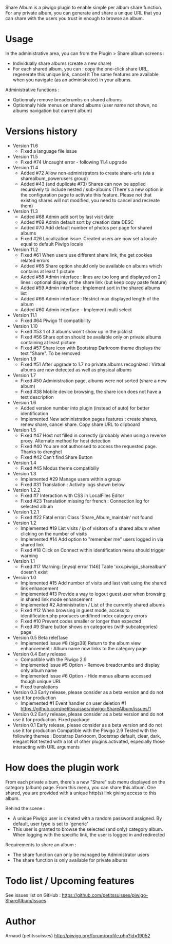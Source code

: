 Share Album is a piwigo plugin to enable simple per album share function.
For any private album, you can generate and share a unique URL that you can share with the users you trust in enough to browse an album.
# Usage
In the administrative area, you can from the Plugin > Share album screens : 
- Individually share albums (create a new share)
- For each shared album, you can : copy the one-click share URL, regenerate this unique link, cancel it
The same features are available when you navigate (as an administrator) in your albums.

Administrative functions : 
* Optionnaly remove breadcrumbs on shared albums
* Optionnaly hide menus on shared albums (user name not shown, no albums navigation but current album)

# Versions history
* Version 11.6
  * Fixed a language file issue
* Version 11.5
  * Fixed #74 Uncaught error - following 11.4 upgrade
* Version 11.4
  * Added #72 Allow non-administrators to create share-urls (via a sharealbum_powerusers group)
  * Added #43 (and duplicate #73) Shares can now be applied recursively to include nested / sub-albums (There's a new option in the configuration page to activate this feature. Please not that existing shares will not modified, you need to cancel and recreate them)
* Version 11.3
  * Added #68 Admin add sort by last visit date
  * Added #69 Admin default sort by creation date DESC
  * Added #70 Add default number of photos per page for shared albums
  * Fixed #26 Localization issue. Created users are now set a locale equal to default Piwigo locale
* Version 11.2
  * Fixed #61 When users use different share link, the get cookies related errors
  * Added #65 Share option should only be available on albums which contains at least 1 picture
  * Added #58 Admin interface : lines are too long and displayed on 2 lines : optional display of the share link (but keep copy paste feature)
  * Added #59 Admin interface : Implement sort in the shared albums list
  * Added #66 Admin interface : Restrict max displayed length of the album
  * Added #60 Admin interface - Implement multi select
* Version 11.1
  * Fixed #64 Piwigo 11 compatibility
* Version 1.10
  * Fixed #53 1 of 3 albums won't show up in the picklist
  * Fixed #56 Share option should be available only on private albums containing at least picture
  * Fixed #57 Share icon with Bootstrap Darkroom theme displays the text "Share". To be removed
* Version 1.9
  * Fixed #51 After upgrade to 1.7 no private albums recognized : Virtual albums are now detected as well as physical albums
* Version 1.7
  * Fixed #50 Administration page, albums were not sorted (share a new album)
  * Fixed #38 Mobile device browsing, the share icon does not have a text description 
* Version 1.6
  * Added version number into plugin (instead of auto) for better identification
  * Implemented New administration pages features : create shares, renew share, cancel share. Copy share URL to clipboard
* Version 1.5
  * Fixed #47 Host not filled in correctly (probably when using a reverse proxy. Alternate method for host detection
  * Fixed #40 You are not authorised to access the requested page. Thanks to drenghel
  * Fixed #42 Can't find Share Button
* Version 1.4
  * Fixed #45 Modus theme compatibiliy
* Version 1.3
  * Implemented #29 Manage users within a group
  * Fixed #31 Translation : Activity logs shown below
* Version 1.2.2
  * Fixed #7 Interaction with CSS in LocalFiles Editor
  * Fixed #23 Translation missing for french : Connection log for selected album
* Version 1.2.1
  * Fixed #22 Fatal error: Class 'Share_Album_maintain' not found
* Version 1.2
  * Implemented #19 List visits / ip of visitors of a shared album when clicking on the number of visits 
  * Implemented #14 Add option to "remember me" users logged in via shared link
  * Fixed #18 Click on Connect within identification menu should trigger warning
* Version 1.1 
  * Fixed #17 Warning: [mysql error 1146] Table 'xxx.piwigo_sharealbum' doesn't exist
* Version 1.0 
  * Implemented #15 Add number of visits and last visit using the shared link enhancement 
  * Implemented #13 Provide a way to logout guest user when browsing in shared link mode enhancement
  * Implemented #2 Administration / List of the currently shared albums
  * Fixed #12 When browsing in guest mode, access to identification.php produces undifined index category errors
  * Fixed #10 Prevent codes smaller or longer than expected
  * Fixed #9 Share button shows on categories (with subcategories) page
* Version 0.5 Beta rele∏ase
  * Implemented Issue #8 (bigs38) Return to the album view enhancement : Album name now links to the category page
* Version 0.4 Early release
  * Compatible with the Piwigo 2.9
  * Implemented Issue #5 Option - Remove breadcrumbs and display only album name
  * Implemented Issue #6 Option - Hide menus albums accessed though unique URL
  * Fixed translations
* Version 0.3 Early release, please consider as a beta version and do not use it for production
  * Implemented #1 Event handler on user deletion #1 https://github.com/petitssuisses/piwigo-ShareAlbum/issues/1
* Version 0.2 Early release, please consider as a beta version and do not use it for production. Fixed package
* Version 0.1 Early release, please consider as a beta version and do not use it for production
  Compatible with the Piwigo 2.9
  Tested with the following themes : Bootstrap Darkroom, Bootstrap default, clear, dark, elegant
  Not tested with a lot of other plugins activated, especially those interacting with URL arguments
			  
# How does the plugin work
From each private album, there's a new "Share" sub menu displayed on the category (album) page.
From this menu, you can share this album.
One shared, you are provided with a unique http(s) link giving access to this album.

Behind the scene :
* A unique Piwigo user is created with a random password assigned. By default, user type is set to 'generic' 
* This user is granted to browse the selected (and only) category album. When logging with the specific link, the user is logged in and redirected

Requirements to share an album : 
- The share function can only be managed by Administrator users
- The share function is only available for private albums

# Todo list / Upcoming features
See issues list on GitHub : https://github.com/petitssuisses/piwigo-ShareAlbum/issues

# Author 
Arnaud (petitssuisses) http://piwigo.org/forum/profile.php?id=19052